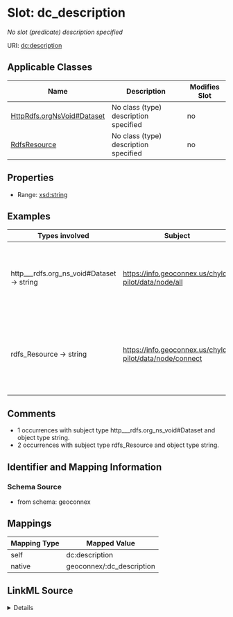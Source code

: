 

# Slot: dc_description


_No slot (predicate) description specified_





URI: [dc:description](http://purl.org/dc/elements/1.1/description)



<!-- no inheritance hierarchy -->





## Applicable Classes

| Name | Description | Modifies Slot |
| --- | --- | --- |
| [HttpRdfs.orgNsVoid#Dataset](../classes/HttpRdfs.orgNsVoid#Dataset.md) | No class (type) description specified |  no  |
| [RdfsResource](../classes/RdfsResource.md) | No class (type) description specified |  no  |







## Properties

* Range: [xsd:string](xsd:string)






## Examples

| Types involved | Subject | Predicate | Object |
| --- | --- | --- | --- |
| http___rdfs.org_ns_void#Dataset → string | https://info.geoconnex.us/chyld-pilot/data/node/all | dc:description | Representation of the data node: catalog of features i.e. /id/s. Contains triples like: CAN_Watershed gsip:inNodeCatalog /id/CAN_LOD_Node |
| rdfs_Resource → string | https://info.geoconnex.us/chyld-pilot/data/node/connect | dc:description | Representation containing links between data nodes. Only contains triples like: /id/CAN_LOD_Node connectedTo /id/US_LOD_Node |


## Comments

* 1 occurrences with subject type http___rdfs.org_ns_void#Dataset and object type string.
* 2 occurrences with subject type rdfs_Resource and object type string.

## Identifier and Mapping Information







### Schema Source


* from schema: geoconnex




## Mappings

| Mapping Type | Mapped Value |
| ---  | ---  |
| self | dc:description |
| native | geoconnex/:dc_description |




## LinkML Source

<details>
```yaml
name: dc_description
description: No slot (predicate) description specified
comments:
- 1 occurrences with subject type http___rdfs.org_ns_void#Dataset and object type
  string.
- 2 occurrences with subject type rdfs_Resource and object type string.
examples:
- description: http___rdfs.org_ns_void#Dataset → string
  object:
    example_object: 'Representation of the data node: catalog of features i.e. /id/s.
      Contains triples like: CAN_Watershed gsip:inNodeCatalog /id/CAN_LOD_Node'
    example_predicate: dc:description
    example_subject: https://info.geoconnex.us/chyld-pilot/data/node/all
- description: rdfs_Resource → string
  object:
    example_object: 'Representation containing links between data nodes. Only contains
      triples like: /id/CAN_LOD_Node connectedTo /id/US_LOD_Node'
    example_predicate: dc:description
    example_subject: https://info.geoconnex.us/chyld-pilot/data/node/connect
from_schema: geoconnex
rank: 1000
slot_uri: dc:description
alias: dc_description
domain_of:
- http___rdfs.org_ns_void#Dataset
- rdfs_Resource
range: string

```
</details>